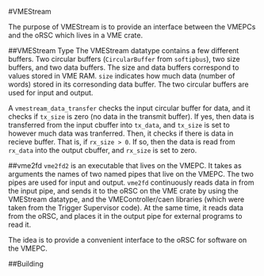#VMEStream

The purpose of VMEStream is to provide an interface between the VMEPCs and the oRSC which lives in a VME crate.

##VMEStream Type
The VMEStream datatype contains a few different buffers. Two circular buffers (`CircularBuffer` from `softipbus`), two size buffers, and two data buffers. The size and data buffers correspond to values stored in VME RAM. `size` indicates how much data (number of words) stored in its corresonding data buffer. The two circular buffers are used for input and output.

A `vmestream_data_transfer` checks the input circular buffer for data, and it checks if `tx_size` is zero (no data in the transmit buffer). If yes, then data is transferred from the input cbuffer into `tx_data`, and `tx_size` is set to however much data was tranferred. Then, it checks if there is data in recieve buffer. That is, if `rx_size > 0`. If so, then the data is read from `rx_data` into the output cbuffer, and `rx_size` is set to zero.

##vme2fd
`vme2fd2` is an executable that lives on the VMEPC. It takes as arguments the names of two named pipes that live on the VMEPC. The two pipes are used for input and output. `vme2fd` continuously reads data in from the input pipe, and sends it to the oRSC on the VME crate by using the VMEStream datatype, and the VMEController/caen libraries (which were taken from the Trigger Supervisor code). At the same time, it reads data from the oRSC, and places it in the output pipe for external programs to read it.

The idea is to provide a convenient interface to the oRSC for software on the VMEPC.

##Building

